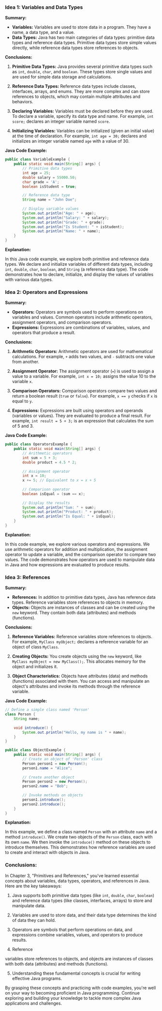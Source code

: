 
### Idea 1: Variables and Data Types

**Summary:**

- **Variables:** Variables are used to store data in a program. They have a name, a data type, and a value.
- **Data Types:** Java has two main categories of data types: primitive data types and reference data types. Primitive data types store simple values directly, while reference data types store references to objects.

**Conclusions:**

1. **Primitive Data Types:** Java provides several primitive data types such as `int`, `double`, `char`, and `boolean`. These types store single values and are used for simple data storage and calculations.

2. **Reference Data Types:** Reference data types include classes, interfaces, arrays, and enums. They are more complex and can store references to objects, which may contain multiple attributes and behaviors.

3. **Declaring Variables:** Variables must be declared before they are used. To declare a variable, specify its data type and name. For example, `int score;` declares an integer variable named `score`.

4. **Initializing Variables:** Variables can be initialized (given an initial value) at the time of declaration. For example, `int age = 30;` declares and initializes an integer variable named `age` with a value of 30.

**Java Code Example:**

```java
public class VariableExample {
    public static void main(String[] args) {
        // Primitive data types
        int age = 25;
        double salary = 55000.50;
        char grade = 'A';
        boolean isStudent = true;

        // Reference data type
        String name = "John Doe";
        
        // Display variable values
        System.out.println("Age: " + age);
        System.out.println("Salary: " + salary);
        System.out.println("Grade: " + grade);
        System.out.println("Is Student: " + isStudent);
        System.out.println("Name: " + name);
    }
}
```

**Explanation:**

In this Java code example, we explore both primitive and reference data types. We declare and initialize variables of different data types, including `int`, `double`, `char`, `boolean`, and `String` (a reference data type). The code demonstrates how to declare, initialize, and display the values of variables with various data types.

### Idea 2: Operators and Expressions

**Summary:**

- **Operators:** Operators are symbols used to perform operations on variables and values. Common operators include arithmetic operators, assignment operators, and comparison operators.
- **Expressions:** Expressions are combinations of variables, values, and operators that produce a result.

**Conclusions:**

1. **Arithmetic Operators:** Arithmetic operators are used for mathematical calculations. For example, `+` adds two values, and `-` subtracts one value from another.

2. **Assignment Operator:** The assignment operator (`=`) is used to assign a value to a variable. For example, `int x = 10;` assigns the value 10 to the variable `x`.

3. **Comparison Operators:** Comparison operators compare two values and return a boolean result (`true` or `false`). For example, `x == y` checks if `x` is equal to `y`.

4. **Expressions:** Expressions are built using operators and operands (variables or values). They are evaluated to produce a final result. For example, `int result = 5 + 3;` is an expression that calculates the sum of 5 and 3.

**Java Code Example:**

```java
public class OperatorsExample {
    public static void main(String[] args) {
        // Arithmetic operators
        int sum = 5 + 3;
        double product = 4.5 * 2;
        
        // Assignment operator
        int x = 10;
        x += 5; // Equivalent to x = x + 5
        
        // Comparison operator
        boolean isEqual = (sum == x);
        
        // Display the results
        System.out.println("Sum: " + sum);
        System.out.println("Product: " + product);
        System.out.println("Is Equal: " + isEqual);
    }
}
```

**Explanation:**

In this code example, we explore various operators and expressions. We use arithmetic operators for addition and multiplication, the assignment operator to update a variable, and the comparison operator to compare two values. The code demonstrates how operators are used to manipulate data in Java and how expressions are evaluated to produce results.

### Idea 3: References

**Summary:**

- **References:** In addition to primitive data types, Java has reference data types. Reference variables store references to objects in memory.
- **Objects:** Objects are instances of classes and can be created using the `new` keyword. They contain both data (attributes) and methods (functions).

**Conclusions:**

1. **Reference Variables:** Reference variables store references to objects. For example, `MyClass myObject;` declares a reference variable for an object of class `MyClass`.

2. **Creating Objects:** You create objects using the `new` keyword, like `MyClass myObject = new MyClass();`. This allocates memory for the object and initializes it.

3. **Object Characteristics:** Objects have attributes (data) and methods (functions) associated with them. You can access and manipulate an object's attributes and invoke its methods through the reference variable.

**Java Code Example:**

```java
// Define a simple class named 'Person'
class Person {
    String name;
    
    void introduce() {
        System.out.println("Hello, my name is " + name);
    }
}

public class ObjectExample {
    public static void main(String[] args) {
        // Create an object of 'Person' class
        Person person1 = new Person();
        person1.name = "Alice";
        
        // Create another object
        Person person2 = new Person();
        person2.name = "Bob";
        
        // Invoke methods on objects
        person1.introduce();
        person2.introduce();
    }
}
```

**Explanation:**

In this example, we define a class named `Person` with an attribute `name` and a method `introduce()`. We create two objects of the `Person` class, each with its own `name`. We then invoke the `introduce()` method on these objects to introduce themselves. This demonstrates how reference variables are used to create and interact with objects in Java.

### Conclusions:

In Chapter 3, "Primitives and References," you've learned essential concepts about variables, data types, operators, and references in Java. Here are the key takeaways:

1. Java supports both primitive data types (like `int`, `double`, `char`, `boolean`) and reference data types (like classes, interfaces, arrays) to store and manipulate data.

2. Variables are used to store data, and their data type determines the kind of data they can hold.

3. Operators are symbols that perform operations on data, and expressions combine variables, values, and operators to produce results.

4. Reference

 variables store references to objects, and objects are instances of classes with both data (attributes) and methods (functions).

5. Understanding these fundamental concepts is crucial for writing effective Java programs.

By grasping these concepts and practicing with code examples, you're well on your way to becoming proficient in Java programming. Continue exploring and building your knowledge to tackle more complex Java applications and challenges.

